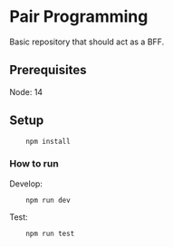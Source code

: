 # Pair Programming

Basic repository that should act as a BFF.

## Prerequisites

Node: 14

## Setup

```
    npm install
```

### How to run

Develop:

```
    npm run dev
```

Test:

```
    npm run test
```

